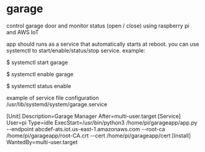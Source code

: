 # garage
control garage door and monitor status (open / close) using raspberry pi and AWS IoT

app should runs as a service that automatically starts at reboot.
you can use systemctl to start/enable/status/stop service.
example:

$ systemctl start garage

$ systemctl enable garage

$ systemctl status enable

example of service file configuration /usr/lib/systemd/system/garage.service

[Unit]
Description=Garage Manager
After=multi-user.target
[Service]
User=pi
Type=idle
ExecStart=/usr/bin/python3 /home/pi/garageapp/app.py --endpoint abcdef-ats.iot.us-east-1.amazonaws.com --root-ca /home/pi/garageapp/root-CA.crt --cert /home/pi/garageapp/cert
[Install]
WantedBy=multi-user.target
  
  
